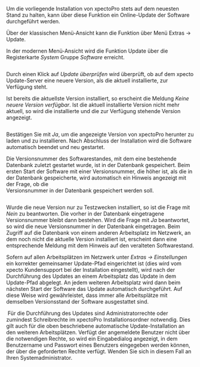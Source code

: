 <!DOCTYPE html>
<html>
<head>
<meta charset="utf-8">
<meta name="viewport" content="width=device-width, initial-scale=1.0">
<title>600_Update.md</title>
<link rel="stylesheet" href="https://stackedit.io/res-min/themes/base.css" />
<script type="text/javascript" src="https://cdn.mathjax.org/mathjax/latest/MathJax.js?config=TeX-AMS_HTML"></script>
</head>
<body><div class="container"><p>Um die vorliegende Installation von xpectoPro stets auf dem neuesten Stand zu halten, kann über diese Funktion ein Online-Update der Software durchgeführt werden. </p>

<p>Über der klassischen Menü-Ansicht kann die Funktion über Menü Extras → Update.</p>

<p>In der modernen Menü-Ansicht wird die Funktion Update über die Registerkarte <em>System</em> Gruppe <em>Software</em> erreicht.</p>

<p><img src="http://xpecto.github.io/docs/img/img_1462189817577.png" alt="" title=""></p>

<p>Durch einen Klick auf <em>Update überprüfen</em> wird überprüft, ob auf dem xpecto Update-Server eine neuere Version, als die aktuell installierte, zur Verfügung steht.</p>

<p>Ist bereits die aktuellste Version installiert, so erscheint die Meldung <em>Keine neuere Version verfügbar</em>. Ist die aktuell installierte Version nicht mehr aktuell, so wird die installierte und die zur Verfügung stehende Version angezeigt.</p>

<p><img src="http://xpecto.github.io/docs/img/img_1421742991402.png" alt="" title=""></p>

<p>Bestätigen Sie mit <em>Ja</em>, um die angezeigte Version von xpectoPro herunter zu laden und zu installieren. Nach Abschluss der Installation wird die Software automatisch beendet und neu gestartet.</p>

<p>Die Versionsnummer des Softwarestandes, mit dem eine bestehende Datenbank zuletzt gestartet wurde, ist in der Datenbank gespeichert. Beim ersten Start der Software mit einer Versionsnummer, die höher ist, als die in der Datenbank gespeicherte, wird automatisch ein Hinweis angezeigt mit der Frage, ob die <br>
Versionsnummer in der Datenbank gespeichert werden soll.</p>

<p><img src="http://xpecto.github.io/docs/img/img_1442929290904.png" alt="" title=""></p>

<p>Wurde die neue Version nur zu Testzwecken installiert, so ist die Frage mit <em>Nein</em> zu beantworten. Die vorher in der Datenbank eingetragene Versionsnummer bleibt dann bestehen. Wird die Frage mit <em>Ja</em> beantwortet, so wird die neue Versionsnummer in der Datenbank eingetragen. Beim Zugriff auf die Datenbank von einem anderen Arbeitsplatz im Netzwerk, an dem noch nicht die aktuelle Version installiert ist, erscheint dann eine entsprechende Meldung mit dem Hinweis auf den veralteten Softwarestand.</p>

<p>Sofern auf allen Arbeitsplätzen im Netzwerk unter <em>Extras → Einstellungen</em> ein korrekter gemeinsamer Update-Pfad eingerichtet ist (dies wird vom xpecto Kundensupport bei der Installation eingestellt), wird nach der Durchführung des Updates an einem Arbeitsplatz das Update in dem Update-Pfad abgelegt. An jedem weiteren Arbeitsplatz wird dann beim nächsten Start der Software das Update automatisch durchgeführt. Auf diese Weise wird gewährleistet, dass immer alle Arbeitsplätze mit demselben Versionsstand der Software ausgestattet sind.</p>

<p><img src="http://xpecto.github.io/docs/img/img_1431936241832.png" alt="" title=""> Für die Durchführung des Updates sind Administratorrechte oder zumindest Schreibrechte im xpectoPro Installationsordner notwendig. Dies gilt auch für die oben beschriebene automatische Update-Installation an den weiteren Arbeitsplätzen. Verfügt der angemeldete Benutzer nicht über die notwendigen Rechte, so wird ein Eingabedialog angezeigt, in dem Benutzername und Passwort eines Benutzers eingegeben werden können, der über die geforderten Rechte verfügt. Wenden Sie sich in diesem Fall an Ihren Systemadministrator.</p></div></body>
</html>